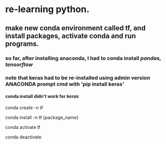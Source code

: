# re-learning python.


## make new conda environment called tf, and install packages, activate conda and run programs.
### so far, after installing anaconda, I had to conda install *pandas, tensorflow*
### note that keras had to be re-installed using admin version ANACONDA prompt cmd with 'pip install keras'
#### conda install didn't work for *keras*
conda create -n tf

conda install -n tf {package_name}

conda activate tf

conda deactivate
